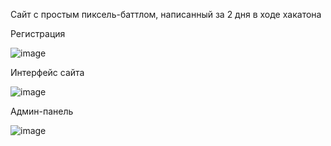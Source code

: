 Сайт с простым пиксель-баттлом, написанный за 2 дня в ходе хакатона

Регистрация

![image](https://github.com/user-attachments/assets/3be23358-cdfc-4559-8216-0fbcdaf6564b)


Интерфейс сайта

![image](https://github.com/user-attachments/assets/55bb57a1-d794-4466-9281-8dc8d03c84ca)


Админ-панель

![image](https://github.com/user-attachments/assets/e820ca35-3da3-4cb8-bf4d-8f77ce4e600c)
